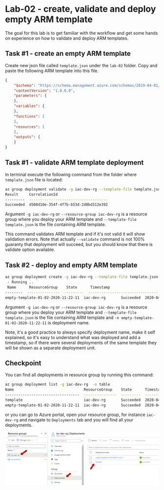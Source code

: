# Lab-02 - create, validate and deploy empty ARM template

The goal for this lab is to get familiar with the workflow and get some hands on experience on how to validate and deploy ARM templates.

## Task #1 - create an empty ARM template

Create new json file called `template.json` under the `lab-02` folder. Copy and paste the following ARM template into this file.

```json
{
    "$schema": "https://schema.management.azure.com/schemas/2019-04-01/deploymentTemplate.json#",
    "contentVersion": "1.0.0.0",
    "parameters": {  
    },
    "variables": {  
    },
    "functions": [  
    ],
    "resources": [  
    ],
    "outputs": {  
    }
}
```

## Task #1 - validate ARM template deployment

In terminal execute the following command from the folder where `template.json` file is located:

```bash
az group deployment validate -g iac-dev-rg --template-file template.json -o table
Result     CorrelationId
---------  ------------------------------------
Succeeded  d508d10e-354f-4f7b-b53d-2d0bd312e392
```

Argument `-g iac-dev-rg` or `--resource-group iac-dev-rg` is a resource group where you deploy your ARM template and `--template-file template.json` is the file containing ARM template.

This command validates ARM template and if it's not valid it will show validation errors. Note that actually `--validate` command is not 100% guaranty that deployment will succeed, but you should know that there is validate option available.

## Task #2 - deploy and empty ARM template

```bash
az group deployment create -g iac-dev-rg --template-file template.json -n empty-template-01-02-2020-11-22-11 -o table
 - Running ..
 Name      ResourceGroup    State      Timestamp                         Mode
--------  ---------------  ---------  --------------------------------  -----------
empty-template-01-02-2020-11-22-11  iac-dev-rg       Succeeded  2020-04-11T20:58:51.354583+00:00  Incremental
```

Argument `-g iac-dev-rg` or `--resource-group iac-dev-rg` is a resource group where you deploy your ARM template and `--template-file template.json` is the file containing ARM template and `-n empty-template-01-02-2020-11-22-11` is deployment name.

Note, it's a good practice to always specify deployment name, make it self explained, so it's easy to understand what was deployed and add a timestamp, so if there were several deployments of the same template they will be shown as a separate deployment unit.

## Checkpoint

You can find all deployments in resource group by running this command:

```bash
az group deployment list -g iac-dev-rg  -o table
Name                                ResourceGroup    State      Timestamp                         Mode       
----------------------------------  ---------------  ---------  --------------------------------  -----------
template                            iac-dev-rg       Succeeded  2020-04-11T20:54:06.360836+00:00  Incremental
empty-template-01-02-2020-11-22-11  iac-dev-rg       Succeeded  2020-04-11T20:58:51.354583+00:00  Incremental
```

or you can go to Azure portal, open your resource group, for instance `iac-dev-rg` and navigate to `Deployments` tab and you will find all your deployments.

![deployments](img/deployments.png)
